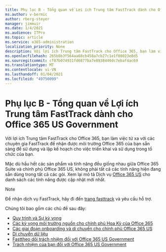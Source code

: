```yaml
---
title: Phụ lục B - Tổng quan về Lợi ích Trung tâm FastTrack dành cho Office 365 US Government
ms.author: v-bermic
author: rberg-steyer
manager: jimmuir
ms.date: 1/4/2021
ms.audience: ITPro
ms.topic: article
ms.service: o365-administration
localization_priority: None
description: Với lợi ích Trung tâm FastTrack cho Office 365, bạn làm việc từ xa với các chuyên gia FastTrack để nhận được môi trường Office 365 của bạn sẵn sàng để sử dụng và lập kế hoạch cho việc triển khai và sử dụng trong tổ chức của bạn.
ms.openlocfilehash: 265b8b3f564aa68cb458a7cb27c1e1f08023e8d5
ms.sourcegitcommit: cf07b074931fd6877ba7e8938440dc7ebaf4ac69
ms.translationtype: MT
ms.contentlocale: vi-VN
ms.lasthandoff: 01/04/2021
ms.locfileid: "49750099"
---
```

# <a name="appendix-b---fasttrack-center-benefit-overview-for-office-365-us-government"></a>Phụ lục B - Tổng quan về Lợi ích Trung tâm FastTrack dành cho Office 365 US Government

Với lợi ích Trung tâm FastTrack cho Office 365, bạn làm việc từ xa với các chuyên gia FastTrack để nhận được môi trường Office 365 của bạn sẵn sàng để sử dụng và lập kế hoạch cho việc triển khai và sử dụng trong tổ chức của bạn. 
  
Mặc dù hầu hết các sản phẩm và tính năng đều giống nhau giữa Office 365 Suite và chính phủ Office 365 US, không phải tất cả các tính năng hiện đang sẵn dùng trong tất cả các gói. Xem lại mô tả Dịch vụ [Office 365 US](https://aka.ms/aboutgovcloud) cho danh sách các tính năng được cập nhật mới nhất.

> [!NOTE]
> Để nhận dịch vụ FastTrack, hãy đi đến [trang fasttrack](https://go.microsoft.com/fwlink/?linkid=780698) và yêu cầu hỗ trợ.  

Chúng tôi bao gồm các chủ đề sau đây:
- [Quy trình và Sự kỳ vọng](process-and-expectations.md) 
- [Các kỳ vọng môi trường nguồn cho chính phủ Hoa Kỳ của Office 365](US-Gov-appendix-source-environment-expectations.md)   
- [Các giai đoạn onboarding và di chuyển cho chính phủ Office 365 US](US-Gov-appendix-onboarding-and-migration.md)
- [Di chuyển dữ liệu](data-migration.md)    
- [Fasttheo dõi trách nhiệm đối với Office 365 US Government](US-Gov-appendix-fasttrack-responsibilities.md)   
- [Trách nhiệm của bạn đối với Office 365 US Government](US-Gov-appendix-your-responsibilities.md)    

